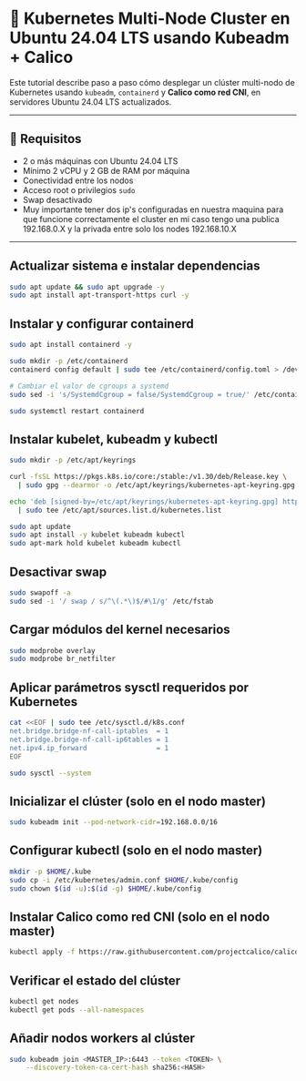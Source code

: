 
# 🚀 Kubernetes Multi-Node Cluster en Ubuntu 24.04 LTS usando Kubeadm + Calico

Este tutorial describe paso a paso cómo desplegar un clúster multi-nodo de Kubernetes usando `kubeadm`, `containerd` y **Calico como red CNI**, en servidores Ubuntu 24.04 LTS actualizados.

---

## 🔧 Requisitos

- 2 o más máquinas con Ubuntu 24.04 LTS
- Mínimo 2 vCPU y 2 GB de RAM por máquina
- Conectividad entre los nodos
- Acceso root o privilegios `sudo`
- Swap desactivado
- Muy importante tener dos ip's configuradas en nuestra maquina para que funcione correctamente el cluster en mi caso tengo una publica 192.168.0.X y la privada entre solo los nodes 192.168.10.X

---

## Actualizar sistema e instalar dependencias

```bash
sudo apt update && sudo apt upgrade -y
sudo apt install apt-transport-https curl -y
```
## Instalar y configurar containerd
```bash
sudo apt install containerd -y

sudo mkdir -p /etc/containerd
containerd config default | sudo tee /etc/containerd/config.toml > /dev/null

# Cambiar el valor de cgroups a systemd
sudo sed -i 's/SystemdCgroup = false/SystemdCgroup = true/' /etc/containerd/config.toml

sudo systemctl restart containerd

```
## Instalar kubelet, kubeadm y kubectl
```bash
sudo mkdir -p /etc/apt/keyrings

curl -fsSL https://pkgs.k8s.io/core:/stable:/v1.30/deb/Release.key \
  | sudo gpg --dearmor -o /etc/apt/keyrings/kubernetes-apt-keyring.gpg

echo 'deb [signed-by=/etc/apt/keyrings/kubernetes-apt-keyring.gpg] https://pkgs.k8s.io/core:/stable:/v1.30/deb/ /' \
  | sudo tee /etc/apt/sources.list.d/kubernetes.list

sudo apt update
sudo apt install -y kubelet kubeadm kubectl
sudo apt-mark hold kubelet kubeadm kubectl

```
## Desactivar swap
```bash
sudo swapoff -a
sudo sed -i '/ swap / s/^\(.*\)$/#\1/g' /etc/fstab

```
## Cargar módulos del kernel necesarios
```bash
sudo modprobe overlay
sudo modprobe br_netfilter

```
## Aplicar parámetros sysctl requeridos por Kubernetes
```bash
cat <<EOF | sudo tee /etc/sysctl.d/k8s.conf
net.bridge.bridge-nf-call-iptables  = 1
net.bridge.bridge-nf-call-ip6tables = 1
net.ipv4.ip_forward                 = 1
EOF

sudo sysctl --system

```
## Inicializar el clúster (solo en el nodo master)
```bash
sudo kubeadm init --pod-network-cidr=192.168.0.0/16

```
## Configurar kubectl (solo en el nodo master)
```bash
mkdir -p $HOME/.kube
sudo cp -i /etc/kubernetes/admin.conf $HOME/.kube/config
sudo chown $(id -u):$(id -g) $HOME/.kube/config

```
## Instalar Calico como red CNI (solo en el nodo master)
```bash
kubectl apply -f https://raw.githubusercontent.com/projectcalico/calico/v3.27.0/manifests/calico.yaml

```
## Verificar el estado del clúster
```bash
kubectl get nodes
kubectl get pods --all-namespaces

```
## Añadir nodos workers al clúster
```bash
sudo kubeadm join <MASTER_IP>:6443 --token <TOKEN> \
    --discovery-token-ca-cert-hash sha256:<HASH>

```


